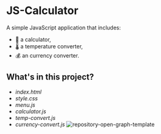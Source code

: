 # JS-Calculator
A simple JavaScript application that includes:
- 🧮 a calculator,
- 🌡 a temperature converter,
- 💰 an currency converter.
## What's in this project?
- *index.html*
- *style.css*
- *menu.js*
- *calculator.js*
- *temp-convert.js*
- *currency-convert.js*
![repository-open-graph-template](https://user-images.githubusercontent.com/90143413/186658413-648ecbbf-ab7f-4c30-9b1f-0ac06c738cfb.png)
